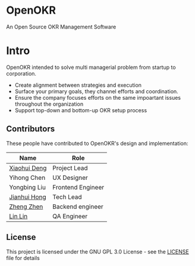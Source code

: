 # OpenOKR
An Open Source OKR Management Software
# Intro
OpenOKR intended to solve multi managerial problem from startup to corporation.
* Create alignment between strategies and execution
* Surface your primary goals, they channel efforts and coordination.
* Ensure the company focuses efforts on the same impoartant issues throughout the organization
* Support top-down and bottom-up OKR setup process

## Contributors
These people have contributed to OpenOKR's design and implementation:

| Name | Role |
| ----- | ----- |
| [Xiaohui Deng](https://www.xiaohui.org) | Project Lead |
| Yihong Chen | UX Designer|
| Yongbing Liu | Frontend Engineer |
| [Jianhui Hong](https://github.com/3132325) | Tech Lead |
| [Zheng Zhen](https://github.com/Eyre-zz) | Backend engineer |
| [Lin Lin](https://github.com/lynnezz) | QA Engineer |


## License

This project is licensed under the GNU GPL 3.0 License - see the [LICENSE](LICENSE) file for details


